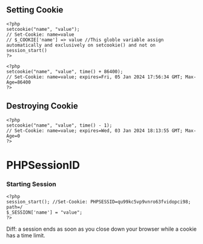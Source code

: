 ## Setting Cookie
```
<?php
setcookie("name", "value");
// Set-Cookie: name=value
// $_COOKIE['name'] => value //This globle variable assign automatically and exclusively on setcookie() and not on session_start()
?>

<?php
setcookie("name", "value", time() + 86400);
// Set-Cookie: name=value; expires=Fri, 05 Jan 2024 17:56:34 GMT; Max-Age=86400
?>
```

## Destroying Cookie

```
<?php
setcookie("name", "value", time() - 1);
// Set-Cookie: name=value; expires=Wed, 03 Jan 2024 18:13:55 GMT; Max-Age=0
?>
```

# PHPSessionID

### Starting Session

```
<?php
session_start(); //Set-Cookie: PHPSESSID=qu99kc5vp9vnro63fvidopci98; path=/
$_SESSION['name'] = "value";
?>
```

Diff: a session ends as soon as you close down your browser while a cookie has a time limit.
